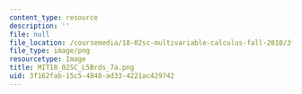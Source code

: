 ```yaml
---
content_type: resource
description: ''
file: null
file_location: /coursemedia/18-02sc-multivariable-calculus-fall-2010/3f162fab15c54848ad334221ac429742_MIT18_02SC_L5Brds_7a.png
file_type: image/png
resourcetype: Image
title: MIT18_02SC_L5Brds_7a.png
uid: 3f162fab-15c5-4848-ad33-4221ac429742
---
```

